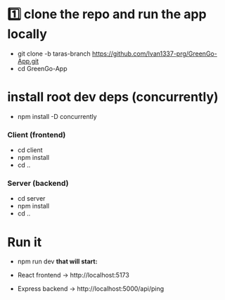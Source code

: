 # 1️⃣ clone the repo and run the app locally
- git clone -b taras-branch https://github.com/Ivan1337-prg/GreenGo-App.git
- cd GreenGo-App
# install root dev deps (concurrently)
- npm install -D concurrently
### Client (frontend)

- cd client
- npm install
- cd ..
### Server (backend)

- cd server
- npm install
- cd ..
# Run it
- npm run dev
**that will start:**

- React frontend → http://localhost:5173
- Express backend → http://localhost:5000/api/ping

